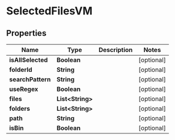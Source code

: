 

# SelectedFilesVM


## Properties

| Name | Type | Description | Notes |
|------------ | ------------- | ------------- | -------------|
|**isAllSelected** | **Boolean** |  |  [optional] |
|**folderId** | **String** |  |  [optional] |
|**searchPattern** | **String** |  |  [optional] |
|**useRegex** | **Boolean** |  |  [optional] |
|**files** | **List&lt;String&gt;** |  |  [optional] |
|**folders** | **List&lt;String&gt;** |  |  [optional] |
|**path** | **String** |  |  [optional] |
|**isBin** | **Boolean** |  |  [optional] |



